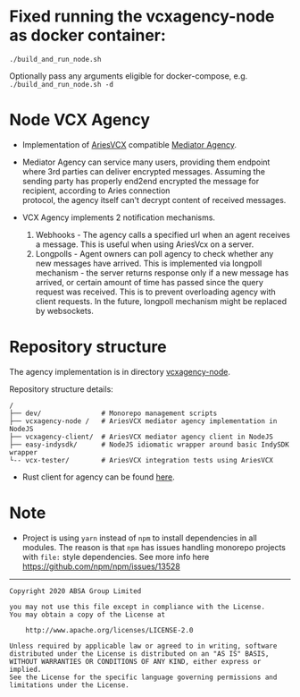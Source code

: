 # Fixed running the vcxagency-node as docker container:

`./build_and_run_node.sh`

Optionally pass any arguments eligible for docker-compose, e.g. `./build_and_run_node.sh -d`

# Node VCX Agency
- Implementation of [AriesVCX](https://github.com/hyperledger/aries-vcx/) compatible 
[Mediator Agency](https://github.com/hyperledger/aries-rfcs/blob/master/concepts/0046-mediators-and-relays/README.md).

- Mediator Agency can service many users, providing them endpoint where 3rd parties can deliver encrypted messages. 
Assuming the sending party has properly end2end encrypted the message for recipient, according to Aries connection  
protocol, the agency itself can't decrypt content of received messages.

- VCX Agency implements 2 notification mechanisms. 
  1. Webhooks - The agency calls a specified url when an agent receives a message. This is useful when using 
     AriesVcx on a server.
  2. Longpolls - Agent owners can poll agency to check whether any new messages have arrived. This is implemented via 
     longpoll mechanism - the server returns response only if a new message has arrived, or certain amount of time has 
     passed since the query request was received. This is to prevent overloading agency with client requests.
     In the future, longpoll mechanism might be replaced by websockets.   
      

# Repository structure
The agency implementation is in directory [vcxagency-node](./vcxagency-node).

Repository structure details:
```
/
├── dev/               # Monorepo management scripts
├── vcxagency-node /   # AriesVCX mediator agency implementation in NodeJS 
├── vcxagency-client/  # AriesVCX mediator agency client in NodeJS 
├── easy-indysdk/      # NodeJS idiomatic wrapper around basic IndySDK wrapper
└-- vcx-tester/        # AriesVCX integration tests using AriesVCX
```

- Rust client for agency can be found [here](https://github.com/hyperledger/aries-vcx/tree/master/agency_client).

# Note
- Project is using `yarn` instead of `npm` to install dependencies in all modules. The reason is that 
`npm` has issues handling monorepo projects with `file:` style dependencies. 
See more info here https://github.com/npm/npm/issues/13528

---

    Copyright 2020 ABSA Group Limited
    
    you may not use this file except in compliance with the License.
    You may obtain a copy of the License at
    
        http://www.apache.org/licenses/LICENSE-2.0
    
    Unless required by applicable law or agreed to in writing, software
    distributed under the License is distributed on an "AS IS" BASIS,
    WITHOUT WARRANTIES OR CONDITIONS OF ANY KIND, either express or implied.
    See the License for the specific language governing permissions and
    limitations under the License.
